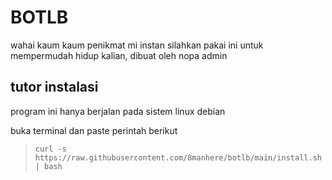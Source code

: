 # BOTLB
wahai kaum kaum penikmat mi instan silahkan pakai ini untuk mempermudah hidup kalian, dibuat oleh nopa admin

## tutor instalasi
program ini hanya berjalan pada sistem linux debian

buka terminal dan paste perintah berikut

> `curl -s https://raw.githubusercontent.com/8manhere/botlb/main/install.sh | bash`
